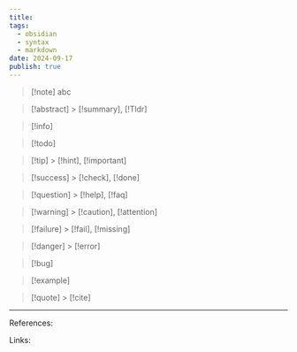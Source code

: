 ```yaml
---
title:
tags:
  - obsidian
  - syntax
  - markdown
date: 2024-09-17
publish: true
---
```


> [!note] abc

> [!abstract] > [!summary], [!Tldr]

> [!info]

> [!todo]

> [!tip] > [!hint], [!important]

> [!success] > [!check], [!done]

> [!question] > [!help], [!faq]

> [!warning] > [!caution], [!attention]

> [!failure] > [!fail], [!missing]

> [!danger] > [!error]

> [!bug]

> [!example]

> [!quote] > [!cite]

---

References:

Links:
